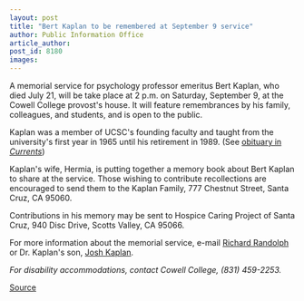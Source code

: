 ```yaml
---
layout: post
title: "Bert Kaplan to be remembered at September 9 service"
author: Public Information Office
article_author: 
post_id: 8180
images:
---
```


<a name="content" id="content"></a>
<p>
  A memorial service for psychology professor emeritus Bert Kaplan, who died July 21, will be take place at 2 p.m. on Saturday, September 9, at the Cowell College provost's house. It will feature remembrances by his family, colleagues, and students, and is open to the public.
</p>
<p>
  Kaplan was a member of UCSC's founding faculty and taught from the university's first year in 1965 until his retirement in 1989. (See <a href="http://currents.ucsc.edu/06-07/07-17/inmemoriam-kaplan.asp">obituary in <i>Currents</i></a>)
</p>
<p>
  Kaplan's wife, Hermia, is putting together a memory book about Bert Kaplan to share at the service. Those wishing to contribute recollections are encouraged to send them to the Kaplan Family, 777 Chestnut Street, Santa Cruz, CA 95060.
</p>
<p>
  Contributions in his memory may be sent to Hospice Caring Project of Santa Cruz, 940 Disc Drive, Scotts Valley, CA 95066.
</p>
<p>
  For more information about the memorial service, e-mail <a href="mailto:bedouin@ucsc.edu">Richard Randolph</a> or Dr. Kaplan's son, <a href="mailto:jkaplan@nd.edu">Josh Kaplan</a>.
</p>
<p>
  <i>For disability accommodations, contact Cowell College, (831) 459-2253.</i>
</p>
<p><a href="http://www1.ucsc.edu/currents/06-07/08-28/kaplan.asp" title="Permalink to kaplan">Source</a></p>
